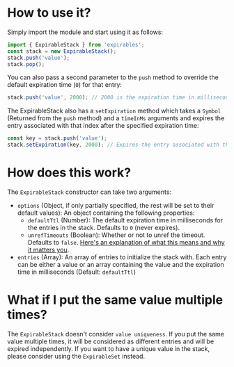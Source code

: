 # How to use it?

Simply import the module and start using it as follows:

```js
import { ExpirableStack } from 'expirables';
const stack = new ExpirableStack();
stack.push('value');
stack.pop();
```

You can also pass a second parameter to the `push` method to override the default expiration time (`0`) for that entry:

```js
stack.push('value', 2000); // 2000 is the expiration time in milliseconds for this entry
```

The ExpirableStack also has a `setExpiration` method which takes a `Symbol` (Returned from the `push` method) and a `timeInMs` arguments and expires the entry associated with that index after the specified expiration time:

```js
const key = stack.push('value');
stack.setExpiration(key, 2000); // Expires the entry associated with the index 0 after 2000 milliseconds
```

# How does this work?

The `ExpirableStack` constructor can take two arguments:

- `options` (Object, if only partially specified, the rest will be set to their default values): An object containing the following properties:
  - `defaultTtl` (Number): The default expiration time in milliseconds for the entries in the stack. Defaults to `0` (never expires).
  - `unrefTimeouts` (Boolean): Whether or not to unref the timeout. Defaults to `false`. [Here's an explanation of what this means and why it matters you](https://nodejs.org/api/timers.html#timeoutunref).
- `entries` (Array): An array of entries to initialize the stack with. Each entry can be either a value or an array containing the value and the expiration time in milliseconds (Default: `defaultTtl`)

# What if I put the same value multiple times?

The `ExpirableStack` doesn't consider `value uniqueness`. If you put the same value multiple times, it will be considered as different entries and will be expired independently. If you want to have a unique value in the stack, please consider using the `ExpirableSet` instead.
